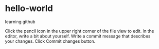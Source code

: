 # hello-world
learning github


Click the
pencil icon in the upper right corner of the file view to edit.
In the editor, write a bit about yourself.
Write a commit message that describes your changes.
Click Commit changes button.

